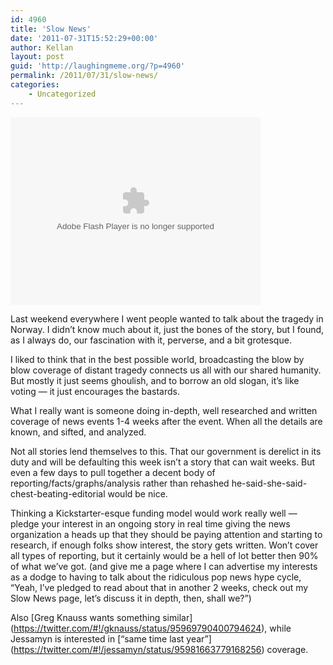 ```yaml
---
id: 4960
title: 'Slow News'
date: '2011-07-31T15:52:29+00:00'
author: Kellan
layout: post
guid: 'http://laughingmeme.org/?p=4960'
permalink: /2011/07/31/slow-news/
categories:
    - Uncategorized
---
```


<object classid="clsid:D27CDB6E-AE6D-11cf-96B8-444553540000" data="http://www.flickr.com/apps/video/stewart.swf?v=71377" type="application/x-shockwave-flash" width="500"> <param name="flashvars" value="intl_lang=en-us&photo_secret=79e60a9273&photo_id=2783931781"></param> <param name="movie" value="http://www.flickr.com/apps/video/stewart.swf?v=71377"></param> <param name="bgcolor" value="#000000"></param> <param name="allowFullScreen" value="true"></param><embed allowfullscreen="true" bgcolor="#000000" flashvars="intl_lang=en-us&photo_secret=79e60a9273&photo_id=2783931781" height="300" src="http://www.flickr.com/apps/video/stewart.swf?v=71377" type="application/x-shockwave-flash" width="400"></embed></object>

Last weekend everywhere I went people wanted to talk about the tragedy in Norway. I didn’t know much about it, just the bones of the story, but I found, as I always do, our fascination with it, perverse, and a bit grotesque.

I liked to think that in the best possible world, broadcasting the blow by blow coverage of distant tragedy connects us all with our shared humanity. But mostly it just seems ghoulish, and to borrow an old slogan, it’s like voting — it just encourages the bastards.

What I really want is someone doing in-depth, well researched and written coverage of news events 1-4 weeks after the event. When all the details are known, and sifted, and analyzed.

Not all stories lend themselves to this. That our government is derelict in its duty and will be defaulting this week isn’t a story that can wait weeks. But even a few days to pull together a decent body of reporting/facts/graphs/analysis rather than rehashed he-said-she-said-chest-beating-editorial would be nice.

Thinking a Kickstarter-esque funding model would work really well — pledge your interest in an ongoing story in real time giving the news organization a heads up that they should be paying attention and starting to research, if enough folks show interest, the story gets written. Won’t cover all types of reporting, but it certainly would be a hell of lot better then 90% of what we’ve got. (and give me a page where I can advertise my interests as a dodge to having to talk about the ridiculous pop news hype cycle, “Yeah, I’ve pledged to read about that in another 2 weeks, check out my Slow News page, let’s discuss it in depth, then, shall we?”)

Also \[Greg Knauss wants something similar\](https://twitter.com/#!/gknauss/status/95969790400794624), while Jessamyn is interested in \[“same time last year”\](https://twitter.com/#!/jessamyn/status/95981663779168256) coverage.